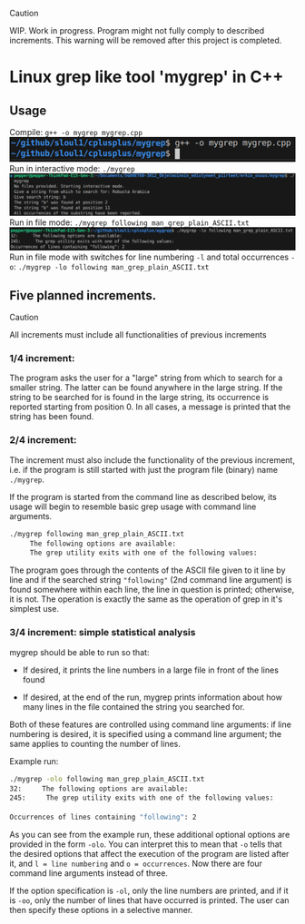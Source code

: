 > [!CAUTION]
> WIP. Work in progress. Program might not fully comply to described increments. This warning will be removed after this project is completed.  

# Linux grep like tool 'mygrep' in C++

## Usage

Compile: `g++ -o mygrep mygrep.cpp`  
![Compile](images/01_compile.png)  
Run in interactive mode: `./mygrep`  
![Running in interactive mode](images/02_interactive.png)  
Run in file mode: `./mygrep following man_grep_plain_ASCII.txt`  
![Running in file mode](images/03_file_mode.png)  
Run in file mode with switches for line numbering `-l` and total occurrences `-o`: `./mygrep -lo following man_grep_plain_ASCII.txt`

## Five planned increments.

> [!CAUTION]
> All increments must include all functionalities of previous increments

### 1/4 increment:

The program asks the user for a "large" string 
from which to search for a smaller string. The latter can be found anywhere in the large string. If the string to be searched for is found in the large string, its occurrence is reported starting from position 0. In all cases, a message is printed that the string has been found.

### 2/4 increment:

The increment must also include the functionality of the previous increment, i.e. if the program is still started with just the program file (binary) name `./mygrep`.

If the program is started from the command line as described below, its usage will begin to resemble basic grep usage with command line arguments.

```bash
./mygrep following man_grep_plain_ASCII.txt 
     The following options are available:
     The grep utility exits with one of the following values:
```

The program goes through the contents of the ASCII file given to it line by line and if the searched string `"following"` (2nd command line argument) is found somewhere within each line, the line in question is printed; otherwise, it is not. The operation is exactly the same as the operation of grep in it's simplest use.

### 3/4 increment: simple statistical analysis

mygrep should be able to run so that:

- If desired, it prints the line numbers in a large file in front of the lines found

- If desired, at the end of the run, mygrep prints information about how many lines in the file contained the string you searched for.

Both of these features are controlled using command line arguments: if line numbering is desired, it is specified using a command line argument; the same applies to counting the number of lines.

Example run:
```bash
./mygrep -olo following man_grep_plain_ASCII.txt 
32:     The following options are available:
245:     The grep utility exits with one of the following values:

Occurrences of lines containing "following": 2
``` 

As you can see from the example run, these additional optional options are provided in the form `-olo`. You can interpret this to mean that `-o` tells that the desired options that affect the execution of the program are listed after it, and `l = line numbering` and `o = occurrences`. Now there are four command line arguments instead of three.

If the option specification is `-ol`, only the line numbers are printed, and if it is `-oo`, only the number of lines that have occurred is printed. The user can then specify these options in a selective manner.
